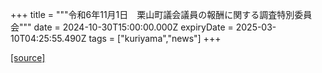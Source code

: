 +++
title = """令和6年11月1日　栗山町議会議員の報酬に関する調査特別委員会"""
date = 2024-10-30T15:00:00.000Z
expiryDate = 2025-03-10T04:25:55.490Z
tags = ["kuriyama","news"]
+++


[[source]](https://www.town.kuriyama.hokkaido.jp/site/gikai/29318.html)
